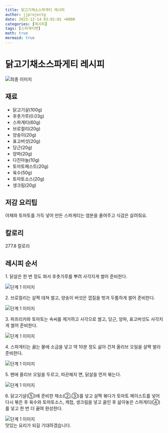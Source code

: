 ```yaml
---
title: 닭고기채소스파게티 레시피
author: jjprojectg
date: 2023-12-14 03:01:01 +0000
categories: [레시피]
tags: [스파게티면]
math: true
mermaid: true
---
```

<meta name="og:type" content="website"/>
<meta charset="UTF-8"/>
<div class="header">
  <h1>닭고기채소스파게티 레시피</h1>
</div>

<div class="container my-4">
  <div class="row">
    <div class="col-12 col-md-6">
      <div class="recipe-image">
        <img src="http://www.foodsafetykorea.go.kr/uploadimg/cook/10_00454_2.png" class="step-image" alt="최종 이미지"/>
      </div>
    </div>
    <div class="col-12 col-md-6">
      <div class="ingredients">
        <h2>재료</h2>
        <ul class="card">
          <li> 닭고기살(100g) </li>
          <li>  후춧가루(0.03g) </li>
          <li>  스파게티(60g) </li>
          <li> 브로컬리(20g) </li>
          <li>  양송이(20g) </li>
          <li>  표고버섯(20g) </li>
          <li> 당근(20g) </li>
          <li>  양파(20g) </li>
          <li>  다진마늘(10g) </li>
          <li> 토마토페스트(20g) </li>
          <li>  육수(50g) </li>
          <li>  토마토소스(20g) </li>
          <li> 생크림(20g) </li>
</ul>
      </div>
    </div>
    <div class="col-12 col-md-6">
      <div class="ingredients">
        <h2>저감 요리팁</h2>
        <div class="card"> 
          <p>
            야채와 토마토를 가득 넣어 만든 스파게티는 염분을 줄여주고 식감은 살려줘요.
          </p>
        </div>
      </div>
      <div class="ingredients">
        <h2>칼로리</h2>
        <div class="card"> 
          <p>
            277.8 칼로리
          </p>
        </div>
      </div>
    </div>
  </div>

  <h2 class="my-4">레시피 순서</h2>
  <div class="card recipe-card">
    <div class="card-body recipe-step">
      <p class="card-text step-description">1. 닭살은 한 번 정도 펴서 후춧가루를
뿌려 사각지게 썰어 준비한다.</p>
      <img src="http://www.foodsafetykorea.go.kr/uploadimg/cook/20_00454_1.png" alt="단계 1 이미지" class="step-image"/>
    </div>
  </div>
  <div class="card recipe-card">
    <div class="card-body recipe-step">
      <p class="card-text step-description">2. 브로컬리는 살짝 데쳐 썰고, 양송이
버섯은 껍질을 벗겨 두툼하게 썰어
준비한다.</p>
      <img src="http://www.foodsafetykorea.go.kr/uploadimg/cook/20_00454_2.png" alt="단계 1 이미지" class="step-image"/>
    </div>
  </div>
  <div class="card recipe-card">
    <div class="card-body recipe-step">
      <p class="card-text step-description">3. 파프리카와 토마토는 속씨를 제거하고
사각으로 썰고, 당근, 양파, 표고버섯도
사각지게 썰어 준비한다.</p>
      <img src="http://www.foodsafetykorea.go.kr/uploadimg/cook/20_00454_3.png" alt="단계 1 이미지" class="step-image"/>
    </div>
  </div>
  <div class="card recipe-card">
    <div class="card-body recipe-step">
      <p class="card-text step-description">4. 스파게티는 끓는 물에 소금을 넣고 약
10분 정도 삶아 건져 올리브 오일을
살짝 발라 준비한다.</p>
      <img src="http://www.foodsafetykorea.go.kr/uploadimg/cook/20_00454_4.png" alt="단계 1 이미지" class="step-image"/>
    </div>
  </div>
  <div class="card recipe-card">
    <div class="card-body recipe-step">
      <p class="card-text step-description">5. 팬에 올리브 오일을 두르고, 따끈해지
면, 닭살을 먼저 볶는다.</p>
      <img src="http://www.foodsafetykorea.go.kr/uploadimg/cook/20_00454_5.png" alt="단계 1 이미지" class="step-image"/>
    </div>
  </div>
  <div class="card recipe-card">
    <div class="card-body recipe-step">
      <p class="card-text step-description">6. 닭고기살(⑤)에 준비한 채소(②,③)를
넣고 살짝 볶다가 토마토 페이스트를
넣어 다시 볶은 후 육수와 토마토소스,
케첩, 생크림을 넣고 끓인 후 삶아놓은
스파게티(④)를 넣고 한 번 더 끓여
완성한다.</p>
      <img src="http://www.foodsafetykorea.go.kr/uploadimg/cook/20_00454_6.png" alt="단계 1 이미지" class="step-image"/>
    </div>
  </div>

</div>
맛있는 요리가 되길 기대하겠습니다.
